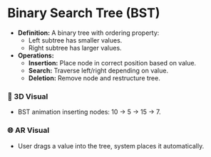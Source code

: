# Binary Search Tree (BST)

- **Definition:** A binary tree with ordering property:
  - Left subtree has smaller values.
  - Right subtree has larger values.
- **Operations:**
  - **Insertion:** Place node in correct position based on value.
  - **Search:** Traverse left/right depending on value.
  - **Deletion:** Remove node and restructure tree.

### 🎨 3D Visual

- BST animation inserting nodes: 10 → 5 → 15 → 7.

### 🌐 AR Visual

- User drags a value into the tree, system places it automatically.
